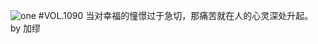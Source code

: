 ![one](http://image.wufazhuce.com/Fu6Q2gtG97k-9bkthFkyP6da2CsE)
#VOL.1090
当对幸福的憧憬过于急切，那痛苦就在人的心灵深处升起。 by 加缪